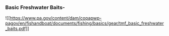 

### Basic Freshwater Baits-

![[https://www.pa.gov/content/dam/copapwp-pagov/en/fishandboat/documents/fishing/basics/gear/tmf_basic_freshwater_baits.pdf]]
